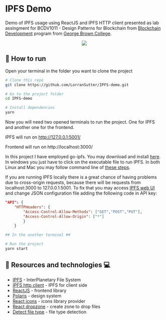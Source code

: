 # IPFS Demo

Demo of IPFS usage using ReactJS and IPFS HTTP client presented as lab assingment for BCDV1011 - Design Patterns for Blockchain from <a href='https://www.georgebrown.ca/programs/blockchain-development-program-t175/'>Blockchain Development</a> program from <a href='https://www.georgebrown.ca'>George Brown College</a>.

<p align="center">

<img src="https://res.cloudinary.com/lorransutter/image/upload/v1592162287/IPFS_Demo.gif" max-height="400">

</p>

## :runner: How to run

Open your terminal in the folder you want to clone the project

```sh
# Clone this repo
git clone https://github.com/LorranSutter/IPFS-demo.git

# Go to the project folder
cd IPFS-demo

# Install dependencies
yarn
```

Now you will need two opened terminals to run the project. One for IPFS and another one for the frontend.

IPFS will run on http://127.0.0.1:5001/

Frontend will run on http://localhost:3000/

In this project I have employed go-ipfs. You may download and install [here](https://dist.ipfs.io/#go-ipfs). In windows you just have to click on the executable file to run IPFS. In both Linux and Mac you may follow command line of [these steps](https://docs.ipfs.io/how-to/command-line-quick-start/#install-ipfs).

If you are running IPFS locally there is a great chance of having problems due to cross-origin requests, because there will be requests from localhost:3000 to 127.0.0.1:5001. To fix that you may access [IPFS web UI](http://127.0.0.1:5001/webui) and change JSON configuration file adding the following code in API key:

```json
"API": {
	"HTTPHeaders": {
		"Access-Control-Allow-Methods": ["GET","POST","PUT"],
		"Access-Control-Allow-Origin": ["*"]
		}
	}
```

```sh
## In the another terminal ##

# Run the project
yarn start
```

## :book: Resources and technologies :computer:

- [IPFS](https://ipfs.io/) - InterPlanetary File System
- [IPFS http client](https://www.npmjs.com/package/ipfs-http-client) - IPFS for client side
- [ReactJS](https://reactjs.org/) - frontend library
- [Polaris](https://polaris.shopify.com/) - design system
- [React icons](https://www.npmjs.com/package/react-icons) - icons library provider
- [React dropzone](https://react-dropzone.js.org/) - create zone to drop files
- [Detect file type](https://www.npmjs.com/package/detect-file-type) - file type detection
